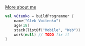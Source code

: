 [More about me](https://v8tenko.ru)
```kotlin
val v8tenko = buildProgrammer {
    name("Gleb Voitenko")
    age(18)
    stack(listOf("Mobile", "Web"))
    work(null) // TODO fix it
}
```
